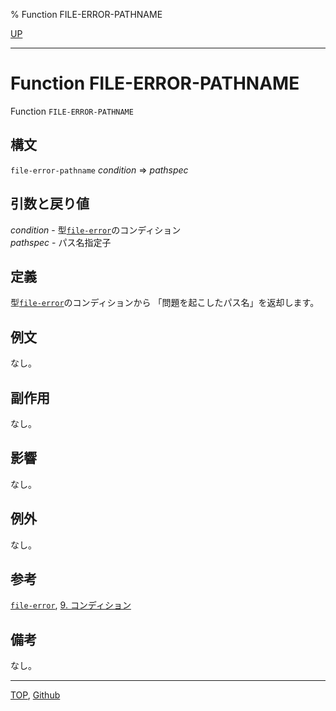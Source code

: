 % Function FILE-ERROR-PATHNAME

[UP](20.2.html)  

---

# Function **FILE-ERROR-PATHNAME**


Function `FILE-ERROR-PATHNAME`


## 構文

`file-error-pathname` *condition* => *pathspec*


## 引数と戻り値

*condition* - 型[`file-error`](20.2.file-error.html)のコンディション  
*pathspec* - パス名指定子


## 定義

型[`file-error`](20.2.file-error.html)のコンディションから
「問題を起こしたパス名」を返却します。


## 例文

なし。


## 副作用

なし。


## 影響

なし。


## 例外

なし。


## 参考

[`file-error`](20.2.file-error.html),
[9. コンディション](9.html)


## 備考

なし。


---
[TOP](index.html),  [Github](https://github.com/nptcl/npt-japanese)

